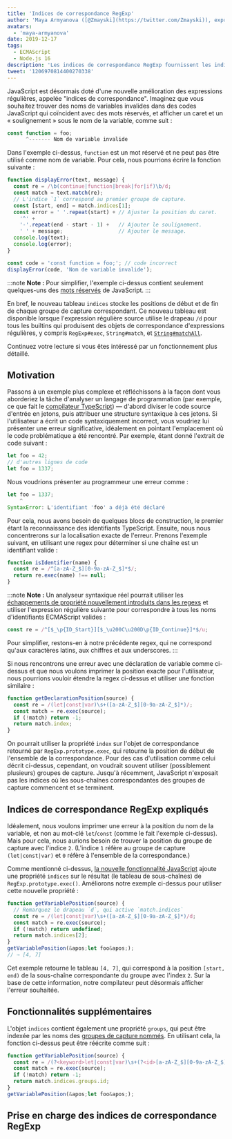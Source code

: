 ```yaml
---
title: 'Indices de correspondance RegExp'
author: 'Maya Armyanova ([@Zmayski](https://twitter.com/Zmayski)), exprimant régulièrement de nouvelles fonctionnalités'
avatars:
  - 'maya-armyanova'
date: 2019-12-17
tags:
  - ECMAScript
  - Node.js 16
description: 'Les indices de correspondance RegExp fournissent les indices `start` et `end` de chaque groupe de capture correspondant.'
tweet: '1206970814400270338'
---
```

JavaScript est désormais doté d'une nouvelle amélioration des expressions régulières, appelée "indices de correspondance". Imaginez que vous souhaitez trouver des noms de variables invalides dans des codes JavaScript qui coïncident avec des mots réservés, et afficher un caret et un « soulignement » sous le nom de la variable, comme suit :

<!--truncate-->
```js
const function = foo;
      ^------- Nom de variable invalide
```

Dans l'exemple ci-dessus, `function` est un mot réservé et ne peut pas être utilisé comme nom de variable. Pour cela, nous pourrions écrire la fonction suivante :

```js
function displayError(text, message) {
  const re = /\b(continue|function|break|for|if)\b/d;
  const match = text.match(re);
  // L'indice `1` correspond au premier groupe de capture.
  const [start, end] = match.indices[1];
  const error = ' '.repeat(start) + // Ajuster la position du caret.
    '^' +
    '-'.repeat(end - start - 1) +   // Ajouter le soulignement.
    ' ' + message;                  // Ajouter le message.
  console.log(text);
  console.log(error);
}

const code = 'const function = foo;'; // code incorrect
displayError(code, 'Nom de variable invalide');
```

:::note
**Note :** Pour simplifier, l'exemple ci-dessus contient seulement quelques-uns des [mots réservés](https://mathiasbynens.be/notes/reserved-keywords) de JavaScript.
:::

En bref, le nouveau tableau `indices` stocke les positions de début et de fin de chaque groupe de capture correspondant. Ce nouveau tableau est disponible lorsque l'expression régulière source utilise le drapeau `/d` pour tous les builtins qui produisent des objets de correspondance d'expressions régulières, y compris `RegExp#exec`, `String#match`, et [`String#matchAll`](https://v8.dev/features/string-matchall).

Continuez votre lecture si vous êtes intéressé par un fonctionnement plus détaillé.

## Motivation

Passons à un exemple plus complexe et réfléchissons à la façon dont vous aborderiez la tâche d'analyser un langage de programmation (par exemple, ce que fait le [compilateur TypeScript](https://github.com/microsoft/TypeScript/tree/master/src/compiler)) — d'abord diviser le code source d'entrée en jetons, puis attribuer une structure syntaxique à ces jetons. Si l'utilisateur a écrit un code syntaxiquement incorrect, vous voudriez lui présenter une erreur significative, idéalement en pointant l'emplacement où le code problématique a été rencontré. Par exemple, étant donné l'extrait de code suivant :

```js
let foo = 42;
// d'autres lignes de code
let foo = 1337;
```

Nous voudrions présenter au programmeur une erreur comme :

```js
let foo = 1337;
    ^
SyntaxError: L'identifiant 'foo' a déjà été déclaré
```

Pour cela, nous avons besoin de quelques blocs de construction, le premier étant la reconnaissance des identifiants TypeScript. Ensuite, nous nous concentrerons sur la localisation exacte de l'erreur. Prenons l'exemple suivant, en utilisant une regex pour déterminer si une chaîne est un identifiant valide :

```js
function isIdentifier(name) {
  const re = /^[a-zA-Z_$][0-9a-zA-Z_$]*$/;
  return re.exec(name) !== null;
}
```

:::note
**Note :** Un analyseur syntaxique réel pourrait utiliser les [échappements de propriété nouvellement introduits dans les regexs](https://github.com/tc39/proposal-regexp-unicode-property-escapes#other-examples) et utiliser l'expression régulière suivante pour correspondre à tous les noms d'identifiants ECMAScript valides :

```js
const re = /^[$_\p{ID_Start}][$_\u200C\u200D\p{ID_Continue}]*$/u;
```

Pour simplifier, restons-en à notre précédente regex, qui ne correspond qu'aux caractères latins, aux chiffres et aux underscores.
:::

Si nous rencontrons une erreur avec une déclaration de variable comme ci-dessus et que nous voulons imprimer la position exacte pour l'utilisateur, nous pourrions vouloir étendre la regex ci-dessus et utiliser une fonction similaire :

```js
function getDeclarationPosition(source) {
  const re = /(let|const|var)\s+([a-zA-Z_$][0-9a-zA-Z_$]*)/;
  const match = re.exec(source);
  if (!match) return -1;
  return match.index;
}
```

On pourrait utiliser la propriété `index` sur l'objet de correspondance retourné par `RegExp.prototype.exec`, qui retourne la position de début de l'ensemble de la correspondance. Pour des cas d'utilisation comme celui décrit ci-dessus, cependant, on voudrait souvent utiliser (possiblement plusieurs) groupes de capture. Jusqu'à récemment, JavaScript n'exposait pas les indices où les sous-chaînes correspondantes des groupes de capture commencent et se terminent.

## Indices de correspondance RegExp expliqués

Idéalement, nous voulons imprimer une erreur à la position du nom de la variable, et non au mot-clé `let`/`const` (comme le fait l'exemple ci-dessus). Mais pour cela, nous aurions besoin de trouver la position du groupe de capture avec l'indice `2`. (L'indice `1` réfère au groupe de capture `(let|const|var)` et `0` réfère à l'ensemble de la correspondance.)

Comme mentionné ci-dessus, [la nouvelle fonctionnalité JavaScript](https://github.com/tc39/proposal-regexp-match-indices) ajoute une propriété `indices` sur le résultat (le tableau de sous-chaînes) de `RegExp.prototype.exec()`. Améliorons notre exemple ci-dessus pour utiliser cette nouvelle propriété :

```js
function getVariablePosition(source) {
  // Remarquez le drapeau `d`, qui active `match.indices`
  const re = /(let|const|var)\s+([a-zA-Z_$][0-9a-zA-Z_$]*)/d;
  const match = re.exec(source);
  if (!match) return undefined;
  return match.indices[2];
}
getVariablePosition(&apos;let foo&apos;);
// → [4, 7]
```

Cet exemple retourne le tableau `[4, 7]`, qui correspond à la position `[start, end)` de la sous-chaîne correspondante du groupe avec l'index `2`. Sur la base de cette information, notre compilateur peut désormais afficher l'erreur souhaitée.

## Fonctionnalités supplémentaires

L'objet `indices` contient également une propriété `groups`, qui peut être indexée par les noms des [groupes de capture nommés](https://mathiasbynens.be/notes/es-regexp-proposals#named-capture-groups). En utilisant cela, la fonction ci-dessus peut être réécrite comme suit :

```js
function getVariablePosition(source) {
  const re = /(?<keyword>let|const|var)\s+(?<id>[a-zA-Z_$][0-9a-zA-Z_$]*)/d;
  const match = re.exec(source);
  if (!match) return -1;
  return match.indices.groups.id;
}
getVariablePosition(&apos;let foo&apos;);
```

## Prise en charge des indices de correspondance RegExp

<feature-support chrome="90 https://bugs.chromium.org/p/v8/issues/detail?id=9548"
                 firefox="non https://bugzilla.mozilla.org/show_bug.cgi?id=1519483"
                 safari="non https://bugs.webkit.org/show_bug.cgi?id=202475"
                 nodejs="16"
                 babel="non"></feature-support>
